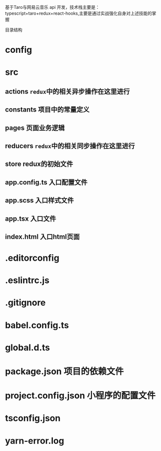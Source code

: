 基于Taro与网易云音乐 api 开发，技术栈主要是：typescript+taro+redux+react-hooks,主要是通过实战强化自身对上述技能的掌握

目录结构
# config

# src
## actions `redux`中的相关异步操作在这里进行
## constants   项目中的常量定义
## pages  页面业务逻辑
## reducers  `redux`中的相关同步操作在这里进行
## store  redux的初始文件
## app.config.ts 入口配置文件
## app.scss 入口样式文件
## app.tsx 入口文件
## index.html 入口html页面


# .editorconfig
# .eslintrc.js
# .gitignore
# babel.config.ts
# global.d.ts
# package.json   项目的依赖文件
# project.config.json  小程序的配置文件
# tsconfig.json
# yarn-error.log

